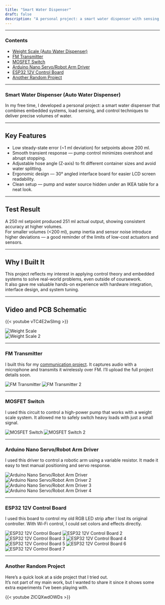 ```yaml
---
title: "Smart Water Dispenser"
draft: false
description: "A personal project: a smart water dispenser with sensing, control, and clean design."
---
```

---
### Contents
- [Weight Scale (Auto Water Dispenser)](#weight-scale-auto-water-dispenser)
- [FM Transmitter](#fm-transmitter)
- [MOSFET Switch](#mosfet-switch)
- [Arduino Nano Servo/Robot Arm Driver](#arduino-nano-servorobot-arm-driver)
- [ESP32 12V Control Board](#esp32-12v-control-board)
- [Another Random Project](#another-random-project)
---

### Smart Water Dispenser (Auto Water Dispenser)

In my free time, I developed a personal project: a smart water dispenser that combines embedded systems, load sensing, and control techniques to deliver precise volumes of water.

---

## Key Features
- Low steady-state error (~1 ml deviation) for setpoints above 200 ml.  
- Smooth transient response — pump control minimizes overshoot and abrupt stopping.  
- Adjustable hose angle (Z-axis) to fit different container sizes and avoid water splitting.  
- Ergonomic design — 30° angled interface board for easier LCD screen readability.  
- Clean setup — pump and water source hidden under an IKEA table for a neat look.  

---

## Test Result
A 250 ml setpoint produced 251 ml actual output, showing consistent accuracy at higher volumes.  
For smaller volumes (<200 ml), pump inertia and sensor noise introduce higher deviations — a good reminder of the limits of low-cost actuators and sensors.  

---

## Why I Built It
This project reflects my interest in applying control theory and embedded systems to solve real-world problems, even outside of coursework.  
It also gave me valuable hands-on experience with hardware integration, interface design, and system tuning.  

---

## Video and PCB Schematic
{{< youtube vTC4E2wSImg >}}

![Weight Scale](/images/weight_scale.png)  
![Weight Scale 2](/images/weight_scale_2.png)


---

### FM Transmitter
I built this for my [communication project](/en/projects/#5-communication-system-fundamentals-project). It captures audio with a microphone and transmits it wirelessly over FM. I’ll upload the full project details soon.

![FM Transmitter](/images/FM_Transmitter.png)
![FM Transmitter 2](/images/FM_Transmitter_2.png)

---

### MOSFET Switch
I used this circuit to control a high-power pump that works with a weight scale system. It allowed me to safely switch heavy loads with just a small signal.

![MOSFET Switch](/images/MOSFET_Switch.png)
![MOSFET Switch 2](/images/MOSFET_Switch_2.png)

---

### Arduino Nano Servo/Robot Arm Driver
I used this driver to control a robotic arm using a variable resistor. It made it easy to test manual positioning and servo response.

![Arduino Nano Servo/Robot Arm Driver](/images/ARM_ROBOT.png)
![Arduino Nano Servo/Robot Arm Driver 2](/images/ARM_ROBOT_2.png)
![Arduino Nano Servo/Robot Arm Driver 3](/images/ARM_ROBOT_3.png)
![Arduino Nano Servo/Robot Arm Driver 4](/images/ARM_ROBOT_4.png)

---

### ESP32 12V Control Board
I used this board to control my old RGB LED strip after I lost its original controller. With Wi-Fi control, I could set colors and effects directly.

![ESP32 12V Control Board](/images/ESP32_12V_Control.png)
![ESP32 12V Control Board 2](/images/ESP32_12V_Control_2.png)
![ESP32 12V Control Board 3](/images/ESP32_12V_Control_3.png)
![ESP32 12V Control Board 4](/images/ESP32_12V_Control_4.png)
![ESP32 12V Control Board 5](/images/ESP32_12V_Control_5.png)
![ESP32 12V Control Board 6](/images/ESP32_12V_Control_6.png)
![ESP32 12V Control Board 7](/images/ESP32_12V_Control_7.png)

---

### Another Random Project
Here’s a quick look at a side project that I tried out.  
It’s not part of my main work, but I wanted to share it since it shows some extra experiments I’ve been playing with.

{{< youtube ZICQXwdOWDs >}}
